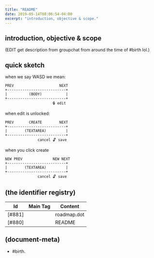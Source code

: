 ```yaml
---
title: "README"
date: 2019-05-14T08:06:54-04:00
excerpt: "introduction, objective & scope."
---
```

## introduction, objective & scope

(EDIT get description from groupchat from around the time of #birth lol.)


## quick sketch

when we say WASD we mean:

    PREV                     NEXT
    +---------------------------+
    |          (BODY)           |
    +---------------------------+
                          🔒 edit


when edit is unlocked:

    PREV       CREATE        NEXT
    +---------------------------+
    |        (TEXTAREA)         |
    +---------------------------+
                   cancel 🔓 save


when you click create

    NEW PREV              NEW NEXT
    +---------------------------+
    |        (TEXTAREA)         |
    +---------------------------+
                   cancel 🔓 save






## (the identifier registry)

|Id                         | Main Tag | Content
|---------------------------|:-----:|---
|[#881]                     |       | roadmap.dot
|[#880]                     |       | README




## (document-meta)

  - #birth.
